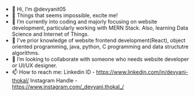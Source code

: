 - 👋 Hi, I’m @devyanit05
- 👀 Things that seems impossible, excite me!
- 🌱 I’m currently into coding and majorly focusing on website development, particularly working with MERN Stack. Also, learning Data Science and Internet of Things.
- 🐧 I've prior knowledge of website frontend development(React), object oriented programming, java, python, C programming and data structutre algorithms.
- 💞️ I’m looking to collaborate with someone who needs website developer or UI/UX designer.
- 📫 How to reach me: Linkedin ID - https://www.linkedin.com/in/devyani-thokal/
                       Instagram Handle - https://www.instagram.com/_devyani.thokal_/


